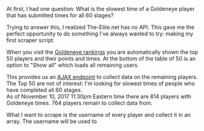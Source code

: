 At first, I had one question: What is the slowest time of a Goldeneye player that has submitted times for all 60 stages?

Trying to answer this, I realized The-Elite.net has no API. This gave me the perfect opportunity to do something I've always wanted to try: making my first scraper script.

When you visit the [Goldeneye rankings](https://rankings.the-elite.net/goldeneye) you are automatically shown the top 50 players and their points and times. At the bottom of the table of 50 is an option to "Show all" which loads all remaining users.

This provides us an [AJAX endpoint](https://rankings.the-elite.net/ajax/rankings/ge/post50/1510367957) to collect data on the remaining players. The Top 50 are not of interest: I'm looking for slowest times of people who have completed all 60 stages.  
As of November 10, 2017 11:30pm Eastern time there are 814 players with Goldeneye times. 764 players remain to collect data from.

What I want to scrape is the username of every player and collect it in an array. The username will be used to
